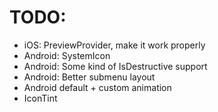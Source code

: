 # TODO:
 - iOS: PreviewProvider, make it work properly
 - Android: SystemIcon
 - Android: Some kind of IsDestructive support
 - Android: Better submenu layout
 - Android default + custom animation
 - IconTint